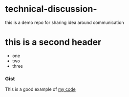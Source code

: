 # technical-discussion-
this is a demo repo for sharing idea around communication


# this is a second  header
* one
* two
* three

### Gist

This is a good example of [my code](https://gist.github.com/pprownets/04e8ea00eeffa36df079a2409f81f378)
